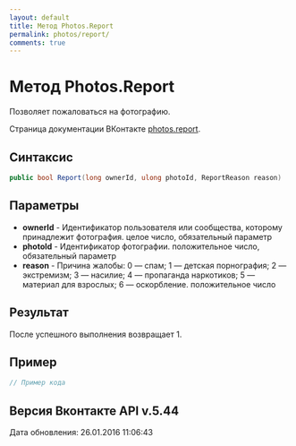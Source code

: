 ```yaml
---
layout: default
title: Метод Photos.Report
permalink: photos/report/
comments: true
---
```

# Метод Photos.Report
Позволяет пожаловаться на фотографию.

Страница документации ВКонтакте [photos.report](https://vk.com/dev/photos.report).

## Синтаксис
``` csharp
public bool Report(long ownerId, ulong photoId, ReportReason reason)
```

## Параметры
+ **ownerId** - Идентификатор пользователя или сообщества, которому принадлежит фотография. целое число, обязательный параметр
+ **photoId** - Идентификатор фотографии. положительное число, обязательный параметр
+ **reason** - Причина жалобы:   0 — спам;  1 — детская порнография;  2 — экстремизм;  3 — насилие;  4 — пропаганда наркотиков;  5 — материал для взрослых;  6 — оскорбление.  положительное число

## Результат
После успешного выполнения возвращает 1.

## Пример
``` csharp
// Пример кода
```

## Версия Вконтакте API v.5.44
Дата обновления: 26.01.2016 11:06:43
